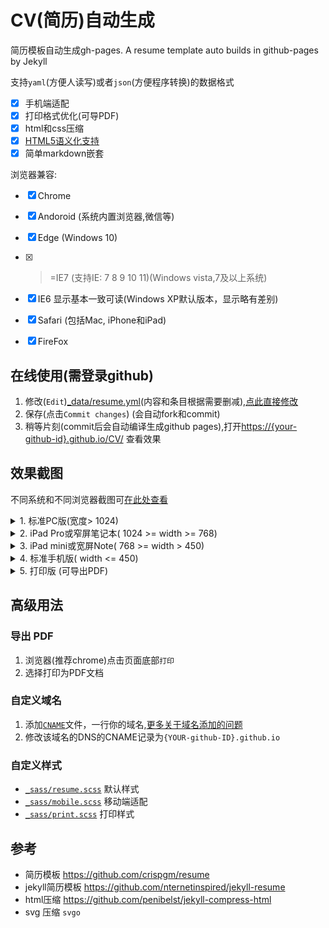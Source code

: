 # CV(简历)自动生成
简历模板自动生成gh-pages. A resume template auto builds in github-pages by Jekyll

支持`yaml`(方便人读写)或者`json`(方便程序转换)的数据格式

* [x] 手机端适配
* [x] 打印格式优化(可导PDF)
* [x] html和css压缩
* [x] [HTML5语义化支持](https://validator.w3.org/nu/?doc=https%3A%2F%2Fnewfuture.github.io%2FCV%2F&showoutline=yes)
* [x] 简单markdown嵌套

浏览器兼容:

* [x] Chrome
* [x] Andoroid (系统内置浏览器,微信等)
* [x] Edge (Windows 10)
* [x] >=IE7 (支持IE: 7 8 9 10 11)(Windows vista,7及以上系统)
* [x] IE6 显示基本一致可读(Windows XP默认版本，显示略有差别)
* [x] Safari (包括Mac, iPhone和iPad)
* [x] FireFox



## 在线使用(需登录github)

1. 修改(`Edit`)[_data/resume.yml](_data/resume.yml)(内容和条目根据需要删减),[点此直接修改](https://github.com/NewFuture/CV/edit/gh-pages/_data/resume.yml)
2. 保存(点击`Commit changes`) (会自动fork和commit)
3. 稍等片刻(commit后会自动编译生成github pages),打开[https://{your-github-id}.github.io/CV/](https://newfuture.github.io/CV/) 查看效果


## 效果截图

不同系统和不同浏览器截图可[在此处查看](https://developer.microsoft.com/en-us/microsoft-edge/tools/screenshots/?url=https%3A%2F%2Fnewfuture.github.io%2FCV%2F)

<details>
<summary> 1. 标准PC版(宽度> 1024)</summary>

![](assets/img/pc.png)
</details>
<details>
 <summary>2. iPad Pro或窄屏笔记本( 1024 >= width >= 768)</summary>

![](assets/img/large.png)
</details>
<details>
<summary>3. iPad mini或宽屏Note( 768 >= width > 450)</summary>

![](assets/img/ipad.png)
</details>
<details>
<summary>4. 标准手机版( width <= 450)</summary>

![](assets/img/iphone.png)
</details>
<details>
<summary>5. 打印版 (可导出PDF)</summary>

![](assets/img/print.png)
</details>




## 高级用法

### 导出 PDF
1. 浏览器(推荐chrome)点击页面底部`打印`
2. 选择打印为PDF文档

### 自定义域名

1. 添加[`CNAME`](https://github.com/NewFuture/CV/new/gh-pages/CNAME)文件，一行你的域名,[更多关于域名添加的问题](https://help.github.com/articles/adding-or-removing-a-custom-domain-for-your-github-pages-site/)
2. 修改该域名的DNS的CNAME记录为`{YOUR-github-ID}.github.io`

### 自定义样式
* [`_sass/resume.scss`](_sass/resume.scss) 默认样式
* [`_sass/mobile.scss`](_sass/mobile.scss) 移动端适配
* [`_sass/print.scss`](_sass/print.scss) 打印样式

## 参考

* 简历模板 https://github.com/crispgm/resume
* jekyll简历模板 https://github.com/nternetinspired/jekyll-resume
* html压缩 https://github.com/penibelst/jekyll-compress-html
* svg 压缩 `svgo`
